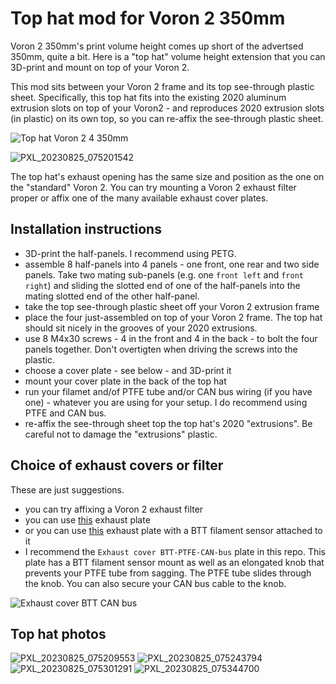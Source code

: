 # Top hat mod for Voron 2 350mm

Voron 2 350mm's print volume height comes up short of the advertsed 350mm, quite a bit.
Here is a "top hat" volume height extension that you can 3D-print and mount on top of
your Voron 2.

This mod sits between your Voron 2 frame and its top see-through plastic sheet. Specifically,
this top hat fits into the existing 2020 aluminum extrusion slots on top of your Voron2 - and
reproduces 2020 extrusion slots (in plastic) on its own top, so you can re-affix the see-through
plastic sheet.

![Top hat Voron 2 4 350mm](https://github.com/kaiaai/voron2_top_hat/assets/33589365/3004e809-f377-4d45-ac5f-bf9cd43cd981)

![PXL_20230825_075201542](https://github.com/kaiaai/voron2_top_hat/assets/33589365/5595a44c-cfe3-4874-a491-0a297c360bcf)


The top hat's exhaust opening has the same size and position as the one on the "standard" Voron 2.
You can try mounting a Voron 2 exhaust filter proper or affix one of the many available exhaust
cover plates.

## Installation instructions
- 3D-print the half-panels. I recommend using PETG.
- assemble 8 half-panels into 4 panels - one front, one rear and two side panels.
Take two mating sub-panels (e.g. one `front left` and `front right`) and sliding the
slotted end of one of the half-panels into the mating slotted end of the other half-panel.
- take the top see-through plastic sheet off your Voron 2 extrusion frame
- place the four just-assembled on top of your Voron 2 frame. The top hat should sit nicely
in the grooves of your 2020 extrusions.
- use 8 M4x30 screws - 4 in the front and 4 in the back - to bolt the four panels together.
Don't overtigten when driving the screws into the plastic.
- choose a cover plate - see below - and 3D-print it
- mount your cover plate in the back of the top hat
- run your filamet and/of PTFE tube and/or CAN bus wiring (if you have one) - whatever
you are using for your setup. I do recommend using PTFE and CAN bus.
- re-affix the see-through sheet top the top hat's 2020 "extrusions". Be careful not to
damage the "extrusions" plastic.

## Choice of exhaust covers or filter
These are just suggestions.

- you can try affixing a Voron 2 exhaust filter
- you can use [this](https://mods.vorondesign.com/detail/sChDLllFG34KYroxSym6MQ) exhaust plate
- or you can use [this](https://mods.vorondesign.com/detail/rBsQWXI7IQxnZUyVwpjH3A) exhaust plate
with a BTT filament sensor attached to it
- I recommend the `Exhaust cover BTT-PTFE-CAN-bus` plate in this repo. This plate has a BTT
filament sensor mount as well as an elongated knob that prevents your PTFE tube from sagging.
The PTFE tube slides through the knob. You can also secure your CAN bus cable to the knob.

![Exhaust cover BTT CAN bus](https://github.com/kaiaai/voron2_top_hat/assets/33589365/3a2cb880-4afc-4c4f-a00a-815d5e52c19a)

## Top hat photos
![PXL_20230825_075209553](https://github.com/kaiaai/voron2_top_hat/assets/33589365/f3dc9e91-d105-40a6-a2f1-a8022f34e780)
![PXL_20230825_075243794](https://github.com/kaiaai/voron2_top_hat/assets/33589365/76d7025a-7e54-46d3-bcb3-f987aa8c6014)
![PXL_20230825_075301291](https://github.com/kaiaai/voron2_top_hat/assets/33589365/b1360762-47f1-4494-904e-cb7248e99781)
![PXL_20230825_075344700](https://github.com/kaiaai/voron2_top_hat/assets/33589365/f6a61eac-44f7-4860-8aae-d065a2fa31fe)
